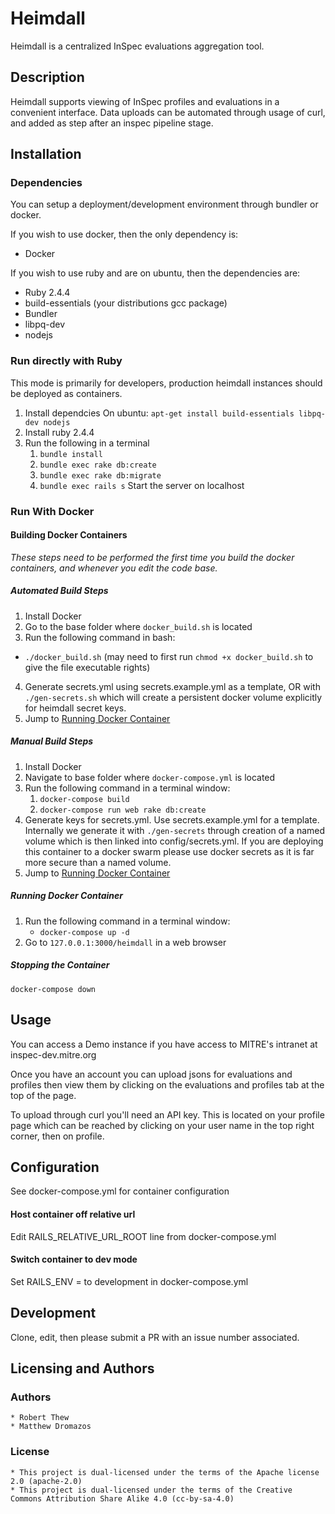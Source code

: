 # Heimdall

Heimdall is a centralized InSpec evaluations aggregation tool. 

## Description
Heimdall supports viewing of InSpec profiles and evaluations in a convenient
interface.  Data uploads can be automated through usage of curl, and added as
step after an inspec pipeline stage. 

## Installation 
### Dependencies
You can setup a deployment/development environment through bundler or docker.

If you wish to use docker, then the only dependency is:
  * Docker

If you wish to use ruby and are on ubuntu, then the dependencies are:
  * Ruby 2.4.4
  * build-essentials (your distributions gcc package)
  * Bundler
  * libpq-dev 
  * nodejs

### Run directly with Ruby

This mode is primarily for developers, production heimdall instances should be
deployed as containers.
1. Install dependcies
	On ubuntu: `apt-get install build-essentials libpq-dev nodejs`
2. Install ruby 2.4.4
3. Run the following in a terminal
	1. `bundle install`
	2. `bundle exec rake db:create` 
	3. `bundle exec rake db:migrate`
	4. `bundle exec rails s` Start the server on localhost

### Run With Docker
#### Building Docker Containers
_These steps need to be performed the first time you build the docker
containers, and whenever you edit the code base._

##### Automated Build Steps
1. Install Docker
2. Go to the base folder where `docker_build.sh` is located
3. Run the following command in bash:
  * `./docker_build.sh` (may need to first run `chmod +x docker_build.sh` to 
  give the file executable rights)
4. Generate secrets.yml using secrets.example.yml as a template, OR with
	`./gen-secrets.sh` which will create a persistent docker volume explicitly
	for heimdall secret keys.
5. Jump to [Running Docker Container](#running-docker-container)

##### Manual Build Steps
1. Install Docker
2. Navigate to base folder where `docker-compose.yml` is located
3. Run the following command in a terminal window:
   1. `docker-compose build`  
   2. `docker-compose run web rake db:create`
4. Generate keys for secrets.yml. Use secrets.example.yml for a template.
	Internally we generate it with `./gen-secrets` through creation of a named
	volume which is then linked into config/secrets.yml. If you are deploying
	this container to a docker swarm please use docker secrets as it is far more
	secure than a named volume.
5. Jump to [Running Docker Container](#running-docker-container)

   
##### Running Docker Container
1. Run the following command in a terminal window:
   * `docker-compose up -d`
2. Go to `127.0.0.1:3000/heimdall` in a web browser

##### Stopping the Container
`docker-compose down`

## Usage

You can access a Demo instance if you have access to MITRE's intranet at
inspec-dev.mitre.org

Once you have an account you can upload jsons for evaluations and profiles
then view them by clicking on the evaluations and profiles tab at the top of
the page.

To upload through curl you'll need an API key. This is located on your profile
page which can be reached by clicking on your user name in the top right
corner, then on profile.

## Configuration

See docker-compose.yml for container configuration

#### Host container off relative url

Edit RAILS\_RELATIVE\_URL\_ROOT line from docker-compose.yml

#### Switch container to dev mode

Set RAILS\_ENV = to development in docker-compose.yml

## Development

Clone, edit, then please submit a PR with an issue number associated.

## Licensing and Authors

### Authors
	* Robert Thew 
	* Matthew Dromazos

### License
	* This project is dual-licensed under the terms of the Apache license 2.0 (apache-2.0)
	* This project is dual-licensed under the terms of the Creative Commons Attribution Share Alike 4.0 (cc-by-sa-4.0)
